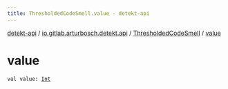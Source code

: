 ```yaml
---
title: ThresholdedCodeSmell.value - detekt-api
---
```


[detekt-api](../../index.html) / [io.gitlab.arturbosch.detekt.api](../index.html) / [ThresholdedCodeSmell](index.html) / [value](./value.html)

# value

`val value: `[`Int`](https://kotlinlang.org/api/latest/jvm/stdlib/kotlin/-int/index.html)